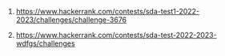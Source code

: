 1. https://www.hackerrank.com/contests/sda-test1-2022-2023/challenges/challenge-3676

2. https://www.hackerrank.com/contests/sda-test-2022-2023-wdfgs/challenges
